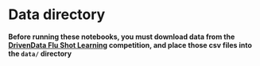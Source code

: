 # Data directory

**Before running these notebooks, you must download data from the [DrivenData Flu Shot Learning](https://www.drivendata.org/competitions/66/flu-shot-learning/page/210/) competition, and place those csv files into the `data/` directory**

